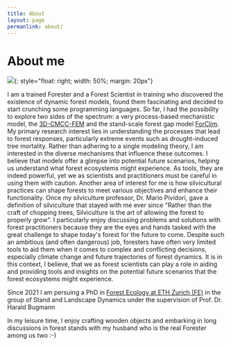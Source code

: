 ```yaml
---
title: About
layout: page
permanlink: about/
---
```

# About me

![]({{site.url}}/assets/images/favicon.jpg){: style="float: right; width: 50%; margin: 20px"}

I am a trained Forester and a Forest Scientist in training who discovered the existence of dynamic forest models, found them fascinating and decided to start crunching some programming languages.
So far, I had the possibility to explore two sides of the spectrum: a very process-based mechanistic model, the [3D-CMCC-FEM](https://www.forest-modelling-lab.com/the-3d-cmcc-model) and the stand-scale forest gap model [ForClim](https://ites-fe.ethz.ch/openaccess/products/forclim).
My primary research interest lies in understanding the processes that lead to forest responses, particularly extreme events such as drought-induced tree mortality. 
Rather than adhering to a single modeling theory, I am interested in the diverse mechanisms that influence these outcomes.
I believe that models offer a glimpse into potential future scenarios, helping us understand what forest ecosystems might experience. As tools, they are indeed powerful, yet we as scientists and practitioners must be careful in using them with caution.
Another area of interest for me is how silvicultural practices can shape forests to meet various objectives and enhance their functionality. Once my silviculture professor, Dr. Mario Pividori, gave a definition of silviculture that stayed with me ever since "Rather than the craft of chopping trees, Silviculture is the art of allowing the forest to properly grow". 
I particularly enjoy discussing problems and solutions with forest practitioners because they are the eyes and hands tasked with the great challenge to shape today's forest for the future to come. Despite such an ambitious (and often dangerous) job, foresters have often very limited tools to aid them when it comes to complex and conflicting decisions, especially climate change and future trajectories of forest dynamics.
It is in this context, I believe, that we as forest scientists can play a role in aiding and providing tools and insights on the potential future scenarios that the forest ecosystems might experience.

Since 2021 I am persuing a PhD in [Forest Ecology at ETH Zurich (FE)](https://fe.ethz.ch/en/) 
in the group of Stand and Landscape Dynamics under the supervision of Prof. Dr. Harald Bugmann 


In my leisure time, I enjoy crafting wooden objects and embarking in long discussions in forest stands with my husband who is the real Forester among us two :-) 

